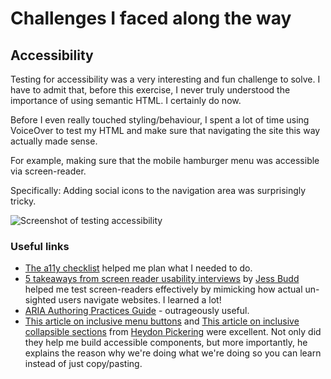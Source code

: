# Challenges I faced along the way

## Accessibility

Testing for accessibility was a very interesting and fun challenge to solve. I have to admit that, before this exercise, I never truly understood the importance of using semantic HTML. I certainly do now.

Before I even really touched styling/behaviour, I spent a lot of time using VoiceOver to test my HTML and make sure that navigating the site this way actually made sense.

For example, making sure that the mobile hamburger menu was accessible via screen-reader.

Specifically: Adding social icons to the navigation area was surprisingly tricky.

![Screenshot of testing accessibility](assets/images/testing-accesibility.png)

### Useful links

- [The a11y checklist](https://www.a11yproject.com/checklist/) helped me plan what I needed to do.
- [5 takeaways from screen reader usability interviews](https://jessbudd.com/blog/screen-reader-usability-testing-observations/) by [Jess Budd](https://jessbudd.com) helped me test screen-readers effectively by mimicking how actual un-sighted users navigate websites. I learned a lot!
- [ARIA Authoring Practices Guide](https://www.w3.org/WAI/ARIA/apg/) - outrageously useful.
- [This article on inclusive menu buttons](https://inclusive-components.design/menus-menu-buttons/) and [This article on inclusive collapsible sections](https://inclusive-components.design/collapsible-sections/) from [Heydon Pickering](https://heydonworks.com) were excellent. Not only did they help me build accessible components, but more importantly, he explains the reason why we're doing what we're doing so you can learn instead of just copy/pasting.